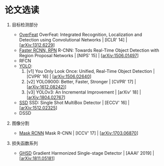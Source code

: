 论文选读
=======

1. 目标检测部分
    * [OverFeat](detection/OverFeat.md) OverFeat: Integrated Recognition, Localization and Detection using Convolutional Networks | [ICLR' 14] | [[arXiv:1312.6229](https://arxiv.org/abs/1312.6229)]
    * [Faster RCNN, RPN](detection/FasterRCNN.md) R-CNN: Towards Real-Time Object Detection with Region Proposal Networks | [NIPS' 15] | [[arXiv:1506.01497](https://arxiv.org/abs/1506.01497)]
    * RFCN
    * [YOLO](detection/YOLO.md):
        1. [v1] You Only Look Once: Unified, Real-Time Object Detection | [CVPR' 16] | [[arXiv:1506.02640](https://arxiv.org/abs/1506.02640)]
        1. [v2] YOLO9000: Better, Faster, Stronger | [CVPR' 17] | [[arXiv:1612.08242)](https://arxiv.org/abs/1612.08242)]
        1. [v3] YOLOv3: An Incremental Improvement | [arXiv' 18] | [[arXiv:1804.02767](https://arxiv.org/abs/1804.02767)]
    * [SSD](detection/SSD.md) SSD: Single Shot MultiBox Detector | [ECCV' 16] | [[arXiv:1512.02325](https://arxiv.org/abs/1512.02325)]
    * DSSD

1. 图像分割
    * [Mask RCNN](segmentation/MaskRCNN.md) Mask R-CNN | [ICCV' 17] | [[arXiv:1703.06870](https://arxiv.org/abs/1703.06870)]

1. 损失函数系列
    * [GHSD](loss/ghsd.md) Gradient Harmonized Single-stage Detector | [AAAI' 2019] | [[arXiv:1811.05181](https://arxiv.org/abs/1811.05181)]